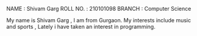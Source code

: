 NAME : Shivam Garg
ROLL NO. : 210101098
BRANCH : Computer Science 

My name is Shivam Garg , I am from Gurgaon. My interests include music and sports , Lately i have taken an interest in programming. 
